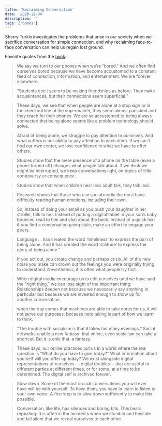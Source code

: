 ```yaml
---
title: 'Reclaiming Conversation'
date: '2020-12-04'
description: ''
tags: ['books']
---
```


Sherry Turkle investigates the problems that arise in our society when we sacrifice conversation for simple connection, and why reclaiming face-to-face conversation can help us regain lost ground.

Favorite quotes from the [book](https://amzn.eu/3E3T4Up):

> We say we turn to our phones when we’re “bored.” And we often find ourselves bored because we have become accustomed to a constant feed of connection, information, and entertainment. We are forever elsewhere.

> “Students don’t seem to be making friendships as before. They make acquaintances, but their connections seem superficial.”

> These days, we see that when people are alone at a stop sign or in the checkout line at the supermarket, they seem almost panicked and they reach for their phones. We are so accustomed to being always connected that being alone seems like a problem technology should solve.

> Afraid of being alone, we struggle to pay attention to ourselves. And what suffers is our ability to pay attention to each other. If we can’t find our own center, we lose confidence in what we have to offer others.

> Studies show that the mere presence of a phone on the table (even a phone turned off) changes what people talk about. If we think we might be interrupted, we keep conversations light, on topics of little controversy or consequence.

> Studies show that when children hear less adult talk, they talk less.

> Research shows that those who use social media the most have difficulty reading human emotions, including their own.

> So, instead of doing your email as you push your daughter in her stroller, talk to her. Instead of putting a digital tablet in your son’s baby bouncer, read to him and chat about the book. Instead of a quick text if you find a conversation going stale, make an effort to engage your peers.

> Language ... has created the word ‘loneliness’ to express the pain of being alone. And it has created the word ‘solitude’ to express the glory of being alone.”

> If you act out, you create change and perhaps crisis. All of the new noise you make can drown out the feelings you were originally trying to understand. Nevertheless, it is often what people try first.

> When digital media encourage us to edit ourselves until we have said the “right thing,” we can lose sight of the important thing: Relationships deepen not because we necessarily say anything in particular but because we are invested enough to show up for another conversation.

> when the day comes that machines are able to take notes for us, it will not serve our purposes, because note taking is part of how we learn to think.

> “The trouble with socialism is that it takes too many evenings.” Social networks enable a new fantasy: that online, even socialism can take a shortcut. But it is only that, a fantasy.

> These days, our online practices put us in a world where the real question is “What do you have to give today?” What information about yourself will you offer up today? We exist alongside digital representations of ourselves — digital doubles —that are useful to different parties at different times, or for some, at a time to be determined. The digital self is archived forever.

> Slow down. Some of the most crucial conversations you will ever have will be with yourself. To have them, you have to learn to listen to your own voice. A first step is to slow down sufficiently to make this possible.

> Conversation, like life, has silences and boring bits. This bears repeating: It is often in the moments when we stumble and hesitate and fall silent that we reveal ourselves to each other.
